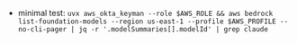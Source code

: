 - minimal test: `uvx aws_okta_keyman --role $AWS_ROLE && aws bedrock list-foundation-models --region us-east-1 --profile $AWS_PROFILE --no-cli-pager | jq -r '.modelSummaries[].modelId' | grep claude`